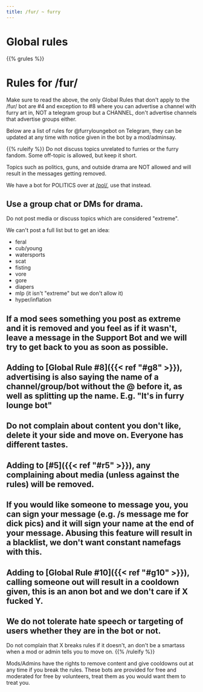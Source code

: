 ```yaml
---
title: /fur/ ~ furry
---
```


# Global rules

{{% grules %}}


# Rules for /fur/

Make sure to read the above, the only Global Rules that don't apply to the /fur/ bot are #4 and exception to #8 where you can advertise a channel with furry art in, NOT a telegram group but a CHANNEL, don't advertise channels that advertise groups either.



Below are a list of rules for @furryloungebot on Telegram, they can be updated at any time with notice given in the bot by a mod/adminsay.


{{% ruleify %}}
Do not discuss topics unrelated to furries or the furry fandom. Some off-topic is allowed, but keep it short.

Topics such as politics, guns, and outside drama are NOT allowed and will result in the messages getting removed.

We have a bot for POLITICS over at [/pol/](https://t.me/politicsloungebot), use that instead.

Use a group chat or DMs for drama.
-
Do not post media or discuss topics which are considered "extreme".

We can't post a full list but to get an idea:
- feral
- cub/young
- watersports
- scat
- fisting
- vore
- gore
- diapers
- mlp (it isn't "extreme" but we don't allow it)
- hyper/inflation

If a mod sees something you post as extreme and it is removed and you feel as if it wasn't, leave a message in the Support Bot and we will try to get back to you as soon as possible.
-
Adding to [Global Rule #8]({{< ref "#g8" >}}), advertising is also saying the name of a channel/group/bot without the @ before it, as well as splitting up the name. E.g. "It's in furry lounge bot"
-
Do not complain about content you don't like, delete it your side and move on. Everyone has different tastes.
-
Adding to [#5]({{< ref "#r5" >}}), any complaining about media (unless against the rules) will be removed.
-
If you would like someone to message you, you can sign your message (e.g. /s message me for dick pics) and it will sign your name at the end of your message. Abusing this feature will result in a blacklist, we don't want constant namefags with this.
-
Adding to [Global Rule #10]({{< ref "#g10" >}}), calling someone out will result in a cooldown given, this is an anon bot and we don't care if X fucked Y.
-
We do not tolerate hate speech or targeting of users whether they are in the bot or not.
-
Do not complain that X breaks rules if it doesn't, an don't be a smartass when a mod or admin tells you to move on.
{{% /ruleify %}}

Mods/Admins have the rights to remove content and give cooldowns out at any time if you break the rules. These bots are provided for free and moderated for free by volunteers, treat them as you would want them to treat you.
